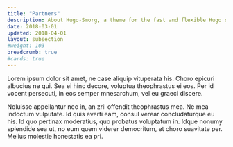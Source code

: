 ```yaml
---
title: "Partners"
description: About Hugo-Smorg, a theme for the fast and flexible Hugo static site generator
date: 2018-03-01
updated: 2018-04-01
layout: subsection
#weight: 103
breadcrumb: true
#cards: true
---
```



Lorem ipsum dolor sit amet, ne case aliquip vituperata his. Choro epicuri albucius ne qui. Sea ei hinc decore, voluptua theophrastus ei eos. Per id vocent persecuti, in eos semper mnesarchum, vel eu graeci discere.

Noluisse appellantur nec in, an zril offendit theophrastus mea. Ne mea indoctum vulputate. Id quis everti eam, consul verear concludaturque eu his. Id quo pertinax moderatius, quo probatus voluptatum in. Idque nonumy splendide sea ut, no eum quem viderer democritum, et choro suavitate per. Melius molestie honestatis ea pri.
